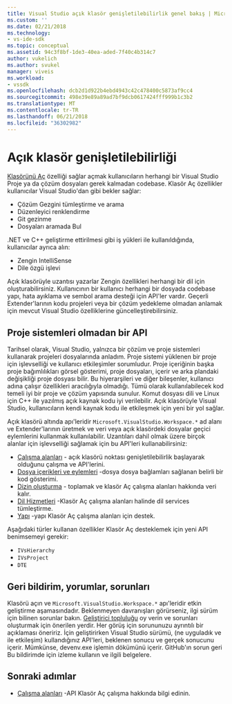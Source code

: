 ```yaml
---
title: Visual Studio açık klasör genişletilebilirlik genel bakış | Microsoft Docs
ms.custom: ''
ms.date: 02/21/2018
ms.technology:
- vs-ide-sdk
ms.topic: conceptual
ms.assetid: 94c3f8bf-1de3-40ea-aded-7f40c4b314c7
author: vukelich
ms.author: svukel
manager: viveis
ms.workload:
- vssdk
ms.openlocfilehash: dcb2d1d922b4ebd4943c42c478400c5873af9cc4
ms.sourcegitcommit: 498e39e89a89ad7bf9dcb0617424fff999b1c3b2
ms.translationtype: MT
ms.contentlocale: tr-TR
ms.lasthandoff: 06/21/2018
ms.locfileid: "36302982"
---
```

# <a name="open-folder-extensibility"></a>Açık klasör genişletilebilirliği

[Klasörünü Aç](../ide/develop-code-in-visual-studio-without-projects-or-solutions.md) özelliği sağlar açmak kullanıcıların herhangi bir Visual Studio Proje ya da çözüm dosyaları gerek kalmadan codebase. Klasör Aç özellikler kullanıcılar Visual Studio'dan gibi bekler sağlar:

* Çözüm Gezgini tümleştirme ve arama
* Düzenleyici renklendirme
* Git gezinme
* Dosyaları aramada Bul

.NET ve C++ geliştirme ettirilmesi gibi iş yükleri ile kullanıldığında, kullanıcılar ayrıca alın:

* Zengin IntelliSense
* Dile özgü işlevi

Açık klasörüyle uzantısı yazarlar Zengin özellikleri herhangi bir dil için oluşturabilirsiniz. Kullanıcının bir kullanıcı herhangi bir dosyada codebase yapı, hata ayıklama ve sembol arama desteği için API'ler vardır. Geçerli Extender'larının kodu projeleri veya bir çözüm yedekleme olmadan anlamak için mevcut Visual Studio özelliklerine güncelleştirebilirsiniz.

## <a name="an-api-without-project-systems"></a>Proje sistemleri olmadan bir API

Tarihsel olarak, Visual Studio, yalnızca bir çözüm ve proje sistemleri kullanarak projeleri dosyalarında anladım. Proje sistemi yüklenen bir proje için işlevselliği ve kullanıcı etkileşimler sorumludur. Proje içeriğinin başka proje bağımlılıkları görsel gösterimi, proje dosyaları, içerir ve arka plandaki değişikliği proje dosyası bilir. Bu hiyerarşileri ve diğer bileşenler, kullanıcı adına çalışır özellikleri aracılığıyla olmadığı. Tümü olarak kullanılabilecek kod temeli iyi bir proje ve çözüm yapısında sunulur. Komut dosyası dili ve Linux için C++ ile yazılmış açık kaynak kodu iyi verilebilir. Açık klasörüyle Visual Studio, kullanıcıların kendi kaynak kodu ile etkileşmek için yeni bir yol sağlar.

Açık klasörü altında apı'leridir `Microsoft.VisualStudio.Workspace.*` ad alanı ve Extender'larının üretmek ve veri veya açık klasördeki dosyalar geçici eylemlerini kullanmak kullanılabilir. Uzantıları dahil olmak üzere birçok alanlar için işlevselliği sağlamak için bu API'leri kullanabilirsiniz:

- [Çalışma alanları](workspaces.md) - açık klasörü noktası genişletilebilirlik başlayarak olduğunu çalışma ve API'lerini.
- [Dosya içerikleri ve eylemleri](workspace-file-contexts.md) -dosya dosya bağlamları sağlanan belirli bir kod gösterimi.
- [Dizin oluşturma](workspace-indexing.md) - toplamak ve klasör Aç çalışma alanları hakkında veri kalır.
- [Dil Hizmetleri](workspace-language-services.md) -Klasör Aç çalışma alanları halinde dil services tümleştirme.
- [Yapı](workspace-build.md) -yapı Klasör Aç çalışma alanları için destek.

Aşağıdaki türler kullanan özellikler Klasör Aç desteklemek için yeni API benimsemeyi gerekir:

- `IVsHierarchy`
- `IVsProject`
- `DTE`

## <a name="feedback-comments-issues"></a>Geri bildirim, yorumlar, sorunları

Klasörü açın ve `Microsoft.VisualStudio.Workspace.*` apı'leridir etkin geliştirme aşamasındadır. Beklenmeyen davranışları görürseniz, ilgi sürüm için bilinen sorunlar bakın. [Geliştirici topluluğu](https://developercommunity.visualstudio.com) oy verin ve sorunları oluşturmak için önerilen yerdir. Her görüş için sorununuzu ayrıntılı bir açıklaması öneririz. İçin geliştirirken Visual Studio sürümü, (ne uyguladık ve ile etkileşim) kullandığınız API'leri, beklenen sonucu ve gerçek sonucunu içerir. Mümkünse, devenv.exe işlemin dökümünü içerir. GitHub'ın sorun geri Bu bildirimde için izleme kullanın ve ilgili belgelere.

## <a name="next-steps"></a>Sonraki adımlar

* [Çalışma alanları](workspaces.md) -API Klasör Aç çalışma hakkında bilgi edinin.